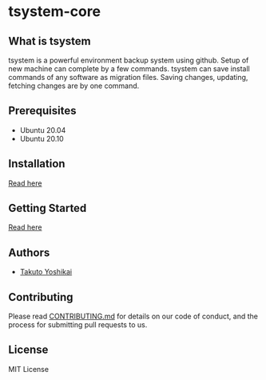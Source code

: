 # tsystem-core

## What is tsystem
tsystem is a powerful environment backup system using github.
Setup of new machine can complete by a few commands.
tsystem can save install commands of any software as migration files.
Saving changes, updating, fetching changes are by one command.

## Prerequisites
* Ubuntu 20.04
* Ubuntu 20.10

## Installation
[Read here](./docs/1-install.md)

## Getting Started
[Read here](./docs/2-howtouse.md)

## Authors
* [Takuto Yoshikai](https://github.com/TakutoYoshikai)

## Contributing
Please read [CONTRIBUTING.md](./CONTRIBUTING.md) for details on our code of conduct, and the process for submitting pull requests to us.

## License
MIT License
